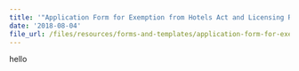 ```yaml
---
title: '"Application Form for Exemption from Hotels Act and Licensing Regulations"'
date: '2018-08-04'
file_url: /files/resources/forms-and-templates/application-form-for-exemption.docx
---
```

hello